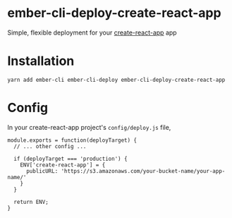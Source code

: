 # ember-cli-deploy-create-react-app

Simple, flexible deployment for your [create-react-app](https://github.com/facebookincubator/create-react-app) app

# Installation

```
yarn add ember-cli ember-cli-deploy ember-cli-deploy-create-react-app
```

# Config

In your create-react-app project's `config/deploy.js` file,

```
module.exports = function(deployTarget) {
  // ... other config ...

  if (deployTarget === 'production') {
    ENV['create-react-app'] = {
      publicURL: 'https://s3.amazonaws.com/your-bucket-name/your-app-name/'
    }
  }

  return ENV;
}
```
